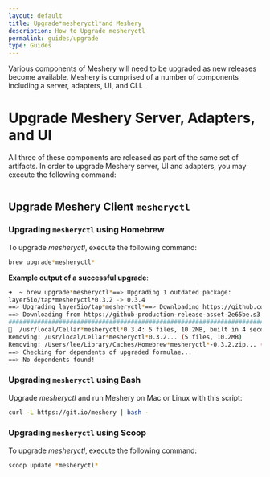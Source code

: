 ```yaml
---
layout: default
title: Upgrade*mesheryctl*and Meshery
description: How to Upgrade mesheryctl
permalink: guides/upgrade
type: Guides
---
```


Various components of Meshery will need to be upgraded as new releases become available. Meshery is comprised of a number of components including a server, adapters, UI, and CLI.

# Upgrade Meshery Server, Adapters, and UI
All three of these components are released as part of the same set of artifacts. In order to upgrade Meshery server, UI and adapters, you may execute the following command:

```*mesheryctl*system upgrade
```

## Upgrade Meshery Client `mesheryctl`

### Upgrading `mesheryctl` using Homebrew

To upgrade *mesheryctl*, execute the following command:

```bash
brew upgrade*mesheryctl*
```

**Example output of a successful upgrade**:

```bash
➜  ~ brew upgrade*mesheryctl*==> Upgrading 1 outdated package:
layer5io/tap*mesheryctl*0.3.2 -> 0.3.4
==> Upgrading layer5io/tap*mesheryctl*==> Downloading https://github.com/layer5io/meshery/releases/download/v0.3.4/mesheryctl_0.3.4_Darwin_x86_64.zip
==> Downloading from https://github-production-release-asset-2e65be.s3.amazonaws.com/157554479/17522b00-2af0-11ea-8aef-cbfe8
######################################################################## 100.0%
🍺  /usr/local/Cellar*mesheryctl*0.3.4: 5 files, 10.2MB, built in 4 seconds
Removing: /usr/local/Cellar*mesheryctl*0.3.2... (5 files, 10.2MB)
Removing: /Users/lee/Library/Caches/Homebrew*mesheryctl*-0.3.2.zip... (3.9MB)
==> Checking for dependents of upgraded formulae...
==> No dependents found!
```


### Upgrading `mesheryctl` using Bash

Upgrade *mesheryctl* and run Meshery on Mac or Linux with this script:

```bash
curl -L https://git.io/meshery | bash -
```

### Upgrading `mesheryctl` using Scoop

To upgrade *mesheryctl*, execute the following command:

```bash
scoop update *mesheryctl*
```

